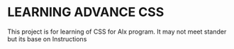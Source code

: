 # LEARNING ADVANCE CSS
This  project is for learning of CSS for Alx program.
It may not meet stander but its base on Instructions
